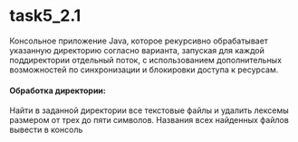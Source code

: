 # task5_2.1
Консольное приложение Java, которое рекурсивно обрабатывает указанную директорию согласно варианта, запуская для каждой поддиректории отдельный поток, с использованием дополнительных возможностей по синхронизации и блокировки доступа к ресурсам.
#### Обработка директории: 
Найти в заданной директории все текстовые файлы и удалить лексемы размером от трех до пяти символов. Названия всех найденных файлов вывести в консоль
